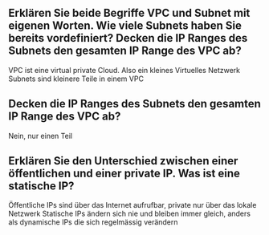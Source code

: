 ## Erklären Sie beide Begriffe VPC und Subnet mit eigenen Worten. Wie viele Subnets haben Sie bereits vordefiniert? Decken die IP Ranges des Subnets den gesamten IP Range des VPC ab?
VPC ist eine virtual private Cloud. Also ein kleines Virtuelles Netzwerk
Subnets sind kleinere Teile in einem VPC
## Decken die IP Ranges des Subnets den gesamten IP Range des VPC ab?
Nein, nur einen Teil
## Erklären Sie den Unterschied zwischen einer öffentlichen und einer private IP. Was ist eine statische IP?
Öffentliche IPs sind über das Internet aufrufbar, private nur über das lokale Netzwerk
Statische IPs ändern sich nie und bleiben immer gleich, anders als dynamische IPs die sich regelmässig verändern